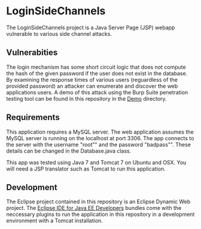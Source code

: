 LoginSideChannels
=================

The LoginSideChannels project is a Java Server Page (JSP) webapp vulnerable to various side channel attacks.

## Vulnerabities
The login mechanism has some short circuit logic that does not compute the hash of the given password if the user does not exist in the database.  By examining the response times of various users (reguardless of the provided password) an attacker can enumerate and discover the web applications users.  A demo of this attack using the Burp Suite penetration testing tool can be found in this repository in the [Demo](./Demo/) directory.

## Requirements
This application requires a MySQL server.  The web application assumes the MySQL server is running on the localhost at port 3306.  The app connects to the server with the username "root"" and the password "badpass"".  These details can be changed in the Database.java class.

This app was tested using Java 7 and Tomcat 7 on Ubuntu and OSX.  You will need a JSP translator such as Tomcat to run this application.

## Development
The Eclipse project contained in this repository is an Eclipse Dynamic Web project.  The [Eclipse IDE for Java EE Developers](https://www.eclipse.org/downloads/) bundles come with the neccessary plugins to run the application in this repository in a development environment with a Tomcat installation.

